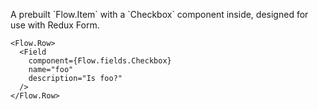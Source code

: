 A prebuilt \`Flow.Item\` with a \`Checkbox\` component inside, designed for use with Redux Form.

```
<Flow.Row>
  <Field
    component={Flow.fields.Checkbox}
    name="foo"
    description="Is foo?"
  />
</Flow.Row>
```
